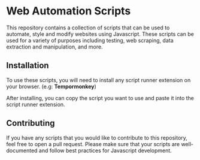 # Web Automation Scripts

This repository contains a collection of scripts that can be used to automate, style and modify websites using Javascript. These scripts can be used for a variety of purposes including testing, web scraping, data extraction and manipulation, and more.

## Installation

To use these scripts, you will need to install any script runner extension on your browser. (e.g: **Tempormonkey**)

After installing, you can copy the script you want to use and paste it into the script runner extension.

## Contributing
If you have any scripts that you would like to contribute to this repository, feel free to open a pull request. Please make sure that your scripts are well-documented and follow best practices for Javascript development.